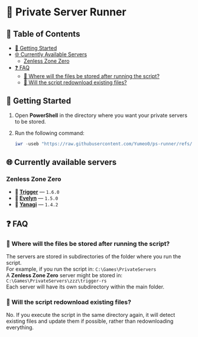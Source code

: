 # 🚀 Private Server Runner

## 📖 Table of Contents

- [📌 Getting Started](#-getting-started)
- [🌐 Currently Available Servers](#-currently-available-servers)
  - [Zenless Zone Zero](#zenless-zone-zero)
- [❓ FAQ](#-faq)
  - [📂 Where will the files be stored after running the script?](#-where-will-the-files-be-stored-after-running-the-script)
  - [🔄 Will the script redownload existing files?](#-will-the-script-redownload-existing-files)

## 📌 Getting Started

1. Open **PowerShell** in the directory where you want your private servers to be stored.
2. Run the following command:

   ```powershell
   iwr -useb "https://raw.githubusercontent.com/Yumeo0/ps-runner/refs/heads/main/ps.ps1" | iex
   ```

## 🌐 Currently available servers

### Zenless Zone Zero

- **🔗 [Trigger](https://git.xeondev.com/ObolSquad/trigger-rs)** — `1.6.0`
- **🔗 [Evelyn](https://git.xeondev.com/evelyn-rs/evelyn-rs)** — `1.5.0`
- **🔗 [Yanagi](https://git.xeondev.com/HollowSpecialOperationsS6/YanagiZS)** — `1.4.2`

## ❓ FAQ

### 📂 Where will the files be stored after running the script?

The servers are stored in subdirectories of the folder where you run the script.  
For example, if you run the script in: `C:\Games\PrivateServers`  
A **Zenless Zone Zero** server might be stored in: `C:\Games\PrivateServers\zzz\trigger-rs`  
Each server will have its own subdirectory within the main folder.

### 🔄 Will the script redownload existing files?

No. If you execute the script in the same directory again, it will detect existing files and update them if possible, rather than redownloading everything.
